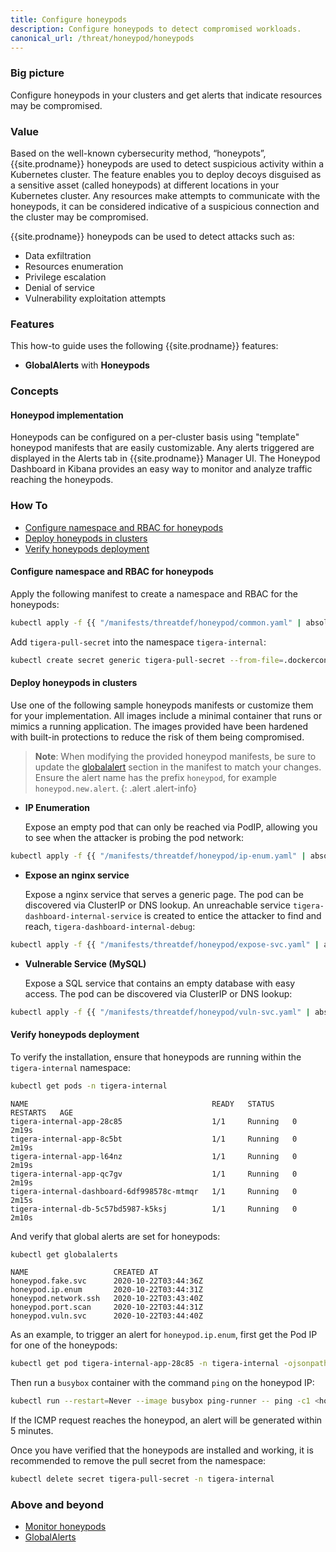 ```yaml
---
title: Configure honeypods
description: Configure honeypods to detect compromised workloads.
canonical_url: /threat/honeypod/honeypods
---
```


### Big picture

Configure honeypods in your clusters and get alerts that indicate resources may be compromised.

### Value

Based on the well-known cybersecurity method, “honeypots”, {{site.prodname}} honeypods are used to detect suspicious activity within a Kubernetes cluster. The feature enables you to deploy decoys disguised as a sensitive asset (called honeypods) at different locations in your Kubernetes cluster. Any resources make attempts to communicate with the honeypods, it can be considered indicative of a suspicious connection and the cluster may be compromised.

{{site.prodname}} honeypods can be used to detect attacks such as:

- Data exfiltration
- Resources enumeration
- Privilege escalation
- Denial of service
- Vulnerability exploitation attempts

### Features

This how-to guide uses the following {{site.prodname}} features:

- **GlobalAlerts** with **Honeypods**

### Concepts

#### Honeypod implementation

Honeypods can be configured on a per-cluster basis using "template" honeypod manifests that are easily customizable. Any alerts triggered are displayed in the Alerts tab in {{site.prodname}} Manager UI. The Honeypod Dashboard in Kibana provides an easy way to monitor and analyze traffic reaching the honeypods.

### How To

  - [Configure namespace and RBAC for honeypods](#configure-namespace-and-rbac-for-honeypods)
  - [Deploy honeypods in clusters](#deploy-honeypods-in-clusters)
  - [Verify honeypods deployment](#verify-honeypods-deployment)

#### Configure namespace and RBAC for honeypods

Apply the following manifest to create a namespace and RBAC for the honeypods: 

```bash
kubectl apply -f {{ "/manifests/threatdef/honeypod/common.yaml" | absolute_url }} 
```

Add `tigera-pull-secret` into the namespace `tigera-internal`:

```bash
kubectl create secret generic tigera-pull-secret --from-file=.dockerconfigjson=<pull-secrets.json> --type=kubernetes.io/dockerconfigjson -n tigera-internal
```

#### Deploy honeypods in clusters

Use one of the following sample honeypods manifests or customize them for your implementation. All images include a minimal container that runs or mimics a running application. The images provided have been hardened with built-in protections to reduce the risk of them being compromised.

> **Note**: When modifying the provided honeypod manifests, be sure to update the [globalalert]({{site.baseurl}}/reference/resources/globalalert) section in the manifest to match your changes. Ensure the alert name has the prefix `honeypod`, for example `honeypod.new.alert`.
{: .alert .alert-info} 

- **IP Enumeration** 

  Expose an empty pod that can only be reached via PodIP, allowing you to see when the attacker is probing the pod network:

```bash
kubectl apply -f {{ "/manifests/threatdef/honeypod/ip-enum.yaml" | absolute_url }} 
```

- **Expose an nginx service**

  Expose a nginx service that serves a generic page. The pod can be discovered via ClusterIP or DNS lookup. An unreachable service `tigera-dashboard-internal-service` is created to entice the attacker to find and reach, `tigera-dashboard-internal-debug`:

```bash
kubectl apply -f {{ "/manifests/threatdef/honeypod/expose-svc.yaml" | absolute_url }} 
```

- **Vulnerable Service (MySQL)**

  Expose a SQL service that contains an empty database with easy access. The pod can be discovered via ClusterIP or DNS lookup:

```bash
kubectl apply -f {{ "/manifests/threatdef/honeypod/vuln-svc.yaml" | absolute_url }} 
```

#### Verify honeypods deployment

To verify the installation, ensure that honeypods are running within the `tigera-internal` namespace:

```bash
kubectl get pods -n tigera-internal
```

```shell
NAME                                         READY   STATUS    RESTARTS   AGE
tigera-internal-app-28c85                    1/1     Running   0          2m19s
tigera-internal-app-8c5bt                    1/1     Running   0          2m19s
tigera-internal-app-l64nz                    1/1     Running   0          2m19s
tigera-internal-app-qc7gv                    1/1     Running   0          2m19s
tigera-internal-dashboard-6df998578c-mtmqr   1/1     Running   0          2m15s
tigera-internal-db-5c57bd5987-k5ksj          1/1     Running   0          2m10s
```

And verify that global alerts are set for honeypods:

```bash
kubectl get globalalerts
```

```shell
NAME                   CREATED AT
honeypod.fake.svc      2020-10-22T03:44:36Z
honeypod.ip.enum       2020-10-22T03:44:31Z
honeypod.network.ssh   2020-10-22T03:43:40Z
honeypod.port.scan     2020-10-22T03:44:31Z
honeypod.vuln.svc      2020-10-22T03:44:40Z
```

As an example, to trigger an alert for `honeypod.ip.enum`, first get the Pod IP for one of the honeypods:

```bash
kubectl get pod tigera-internal-app-28c85 -n tigera-internal -ojsonpath='{.status.podIP}'
```

Then run a `busybox` container with the command `ping` on the honeypod IP:

```bash
kubectl run --restart=Never --image busybox ping-runner -- ping -c1 <honeypod IP>
```

If the ICMP request reaches the honeypod, an alert will be generated within 5 minutes.

Once you have verified that the honeypods are installed and working, it is recommended to remove the pull secret from the namespace:

```bash
kubectl delete secret tigera-pull-secret -n tigera-internal
```


### Above and beyond

- [Monitor honeypods]({{site.baseurl}}/threat/honeypod/honeypod-controller)
- [GlobalAlerts]({{site.baseurl}}/reference/resources/globalalert)
